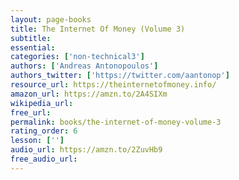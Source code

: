 ```yaml
---
layout: page-books
title: The Internet Of Money (Volume 3)
subtitle: 
essential: 
categories: ['non-technical3']
authors: ['Andreas Antonopoulos']
authors_twitter: ['https://twitter.com/aantonop']
resource_url: https://theinternetofmoney.info/
amazon_url: https://amzn.to/2A4SIXm
wikipedia_url: 
free_url: 
permalink: books/the-internet-of-money-volume-3
rating_order: 6
lesson: ['']
audio_url: https://amzn.to/2ZuvHb9
free_audio_url: 
---
```

